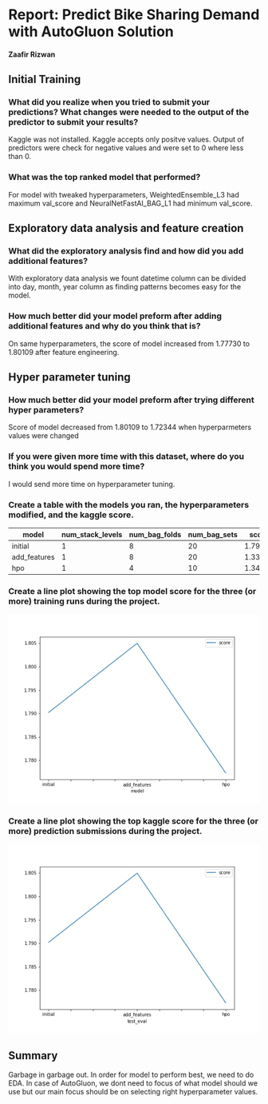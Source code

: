 # Report: Predict Bike Sharing Demand with AutoGluon Solution
#### Zaafir Rizwan

## Initial Training
### What did you realize when you tried to submit your predictions? What changes were needed to the output of the predictor to submit your results?
Kaggle was not installed. Kaggle accepts only positve values. Output of predictors were check for negative values and were set to 0 where less than 0.

### What was the top ranked model that performed?
For model with tweaked hyperparameters, WeightedEnsemble_L3 had maximum val_score and NeuralNetFastAI_BAG_L1 had minimum val_score.

## Exploratory data analysis and feature creation
### What did the exploratory analysis find and how did you add additional features?
With exploratory data analysis we fount datetime column can be divided into day, month, year column as finding patterns becomes easy for the model.

### How much better did your model preform after adding additional features and why do you think that is?
On same hyperparameters, the score of model increased from 1.77730 to 1.80109 after feature engineering.

## Hyper parameter tuning
### How much better did your model preform after trying different hyper parameters?
Score of model decreased from 1.80109 to 1.72344 when hyperparmeters values were changed

### If you were given more time with this dataset, where do you think you would spend more time?
I would send more time on hyperparameter tuning.

### Create a table with the models you ran, the hyperparameters modified, and the kaggle score.
|model|num_stack_levels|num_bag_folds|num_bag_sets|score|
|--|--|--|--|--|
|initial|1|8|20|1.79080|
|add_features|1|8|20|1.33481|
|hpo|1|4|10|1.34110 |

### Create a line plot showing the top model score for the three (or more) training runs during the project.

![model_train_score.png](img/model_train_score.png)

### Create a line plot showing the top kaggle score for the three (or more) prediction submissions during the project.

![model_test_score.png](img/model_test_score.png)

## Summary
Garbage in garbage out. In order for model to perform best, we need to do EDA. In case of AutoGluon, we dont need to focus of what model should we use but our main focus should be on selecting right hyperparameter values.

